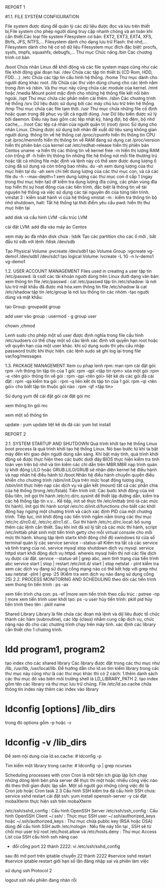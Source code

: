 REPORT 1

#1.1. FILE SYSTEM CONFIGURATION

File system được dùng để quản lý các dữ liệu được đọc và lưu trên thiết bị.File system cho phép người dùng truy cập nhanh chóng và an toàn khi cần thiết.Các loại file system
Filesystem cơ bản: EXT2, EXT3, EXT4, XFS, Btrfs, JFS, NTFS,…
Filesystem dành cho dạng lưu trữ Flash: thẻ nhớ,…
Filesystem dành cho hệ cơ sở dữ liệu
Filesystem mục đích đặc biệt: procfs, sysfs, tmpfs, squashfs, debugfs,…
Thư mục
Chức năng
/bin Các chương trình cơ bản

/boot Chứa nhân Linux để khởi động và các file system maps cũng như các file khởi động giai đoạn hai.
/dev
Chứa các tập tin thiết bị (CD Rom, HDD, FDD….).
/etc
Chứa các tập tin cấu hình hệ thống.
/home
Thư mục dành cho người dùng khác root.
/lib
Chứa các thư viện dùng chung cho các lệnh nằm trong /bin và /sbin. Và thư mục này cũng chứa các module của kernel.
/mnt hoặc /media
Mount point mặc định cho những hệ thống file kết nối bên ngoài.
/opt
Thư mục chứa các phần mềm cài thêm.
/sbin
Các chương trình hệ thống
/srv
Dữ liệu được sử dụng bởi các máy chủ lưu trữ trên hệ thống.
/tmp
Thư mục chứa các file tạm thời.
/usr
Thư mục chứa những file cố định hoặc quan trọng để phục vụ tất cả người dùng.
/var
Dữ liệu biến được xử lý bởi daemon. Điều này bao gồm các tệp nhật ký, hàng đợi, bộ đệm, bộ nhớ cache,…
/root
Các tệp cá nhân của người quản trị (root)
/proc
Sử dụng cho nhân Linux. Chúng được sử dụng bởi nhân để xuất dữ liệu sang không gian người dùng.
thông tin về hệ thống
cat /proc/cpuinfo hiển thị thông tin CPU
cat /proc/meminfo hiển thị thông tin về RAM đang sử dụng
cat /proc/version hiển thị phiên bản của kernel
cat /etc/redhat-release hiển thị phiên bản Centos
uname -a hiển thị các thông tin về kernel
free -m hiển thị lượng RAM còn trống
df -h hiển thị thông tin những file hệ thống nơi mỗi file thường trú hoặc tất cả những file mặc định và lệnh này có thể xem được dung lượng ổ cứng đã sử dụng và còn trống bao nhiêu.
du -sh xem dung lượng của thư mục hiện tại
du -ah xem chi tiết dung lượng của các thư mục con, và cả các file
du -h --max-depth=1 xem dung lượng các thư mục con ở cấp 1 (ngay trong thư mục hiện tại)
df kiểm tra dung lượng đĩa cứng, các phân vùng đĩa
top hiển thị sự hoạt động của các tiến trình, đặc biệt là thông tin về tài nguyên hệ thống và việc sử dụng các tài nguyên đó của từng tiến trình.
vmstat 3 : kiểm soát hành vi của hệ thống
vmstat -m : kiểm tra thông tin bộ nhớ
shutdown, halt: Tắt hệ thống tại thời điểm yêu cầu
pwd: hiển thị thư mục hiện tại

add disk và cấu hình LVM
-cấu trúc LVM

cài đặt LVM:
add đĩa vào máy  ảo Centos

xem máy ảo đã nhận disk chưa : lsblk
Tạo các partition cho các ổ mới , bắt đầu từ sdb với lệnh :fdisk /dev/sdb

Tạo Physical Volume :pvcreate /dev/sdb1
tạo Volume Group :vgcreate vg-demo1 /dev/sdb1 /dev/sdc1
tạo logical Volume: lvcreate -L 1G -n lv-demo1 vg-demo1


1.2. USER ACCOUNT MANAGEMENT
Files used in creating a user
tập tin /etc/passwd:  là csdl các tài khoản người dùng trên Linux dưới dạng văn bản: xem thông tin file /etc/passwd : cat /etc/passwd
tập tin /etc/shadow: là nơi lưu trữ mật khẩu đã được mã hóa.xem thông tin file /etc/shadow là cat /etc/shadow
tập tin /etc/group là nơi lưu thông tin các nhóm
-tạo người dùng và mật khẩu: 

tạo Group: groupadd  group

add user vào group : usermod - g group user

chown ,chmod 


Lenh sudo 
cho phép một số user được định nghĩa trong file cấu hình /etc/sudoers có thể chạy một số câu lệnh xác định với quyền hạn root hoặc với quyền hạn của một user khác. khi sử dụng sudo thì yêu cầu nhập password trước khi thực hiện. các lệnh sudo sẽ ghi log lại trong file var/log/messages

1.3. PACKAGE MANAGEMENT
 Xem cu phap lenh rpm: man rpm
cài đặt gói: rpm -ivh <tap tin.rpm>
thông tin  tập tin của 1 gói: rpm -qpl <tập tin rpm>
xóa một gói :rpm -e <tên gói>
thông tin về gói : rpm -qpi <tên gói>
liệt kê ds các gói đã cài đặt : rpm -qa
kiểm tra gói : rpm -q
liên kết ds tập tin của 1 gói: rpm -ql <tên gói>
cho biết tập tin thuộc gói nào : rpm -qf <tập tin>

Sử dụng yum để cài đặt gói
cài đặt gói mc

xem thông tin gói mc

xem một số thông tin 


update : yum update
liệt kê ds đã cài: yum list install







		

REPORT 2

2.1. SYSTEM STARTUP AND SHUTDOWN
Quá trình khởi tạo hệ thống
Linux boot process là quá trình khởi tạo hệ thống Linux. Nó bao bước từ khi ta bật máy đến khi giao diện người dùng sẵn sàng.
Khi bật máy tính, quá trình khởi động sẽ được thực hiện theo các bước dưới đây:BIOS thực hiện kiểm tra tính toàn vẹn trên bộ nhớ và tìm kiếm các chỉ dẫn trên MBR.MBR nạp trình quản lý khởi động LILO hoặc GRUB.LILO/GRUB sẽ nhận diện kernel hệ điều hành và nạp nhân hệ điều hành từ /boot.Nhân hệ điều hành chuyển quyền điều khiển cho chương trình /sbin/init.Dựa trên mức hoạt động tương ứng, /sbin/init thực hiện nạp các dịch vụ và gắn kết (mount) tất cả các phần chia của hệ thống (trong /etc/fstab)
Tiến trình init: Các bước khởi động của init
Đầu tiên, init gọi thi hành /etc/rc.d/rc.sysinit để thiết lập đường dẫn, kiểm tra các hệ thống tập tin v.v…
Kế tiếp, init sẽ thực thi /etc/inittab (mô tả các mức thi hành).
Init gọi thi hành script /etc/rc.d/init.d/functions cho biết các khởi động hay ngừng một chương trình và cách xác định PID của một chương trình.
Tiếp tục, init khởi động các tiến trình ngầm nằm trong các thư mục /etc/rc.d/rc0.d/, /etc/rc.d/rc1.d/…
Gọi thi hành /etc/rc.d/rc.local: bổ sung thêm các lệnh cần thiết.
Sau khi init đã xử lý tất cả các mức thi hành, script /etc/inittab phát sinh một tiến trình getty cho mỗi virtual console cho mỗi mức thi hành.
khung tập lệnh
startx khởi động chế độ xwindows từ cửa sổ terminal
 quản lý các service
service --status-all Kiểm tra tất cả các service và tình trạng của nó.
service mysql stop shutdown dịch vụ mysql.
service httpd start khởi động dịch vụ httpd.
whereis mysql hiển thị nơi các file dịch vụ được cài đặt.
 service --status-all | grep abc, xem tình trạng của tiến trình abc
service start | stop | restart
/etc/init.d/ start | stop
 netstat - plnt kiểm tra xem các dịch vụ đang sử dụng cổng mạng nào có thể kết hợp với grep như sau
 netstat -plnt | grep :25 (Kiểm tra xem dịch vụ nào đang sử dụng cổng 25)
2.2. PROCESS MONITORING AND SCHEDULING
theo dõi các tiến trình 
xem thong tin tiến trình : ps -ax 

xem tiến trình cha con: ps -ef |more
xem tiến trình theo cấu trúc : pstree -np | more
xem tiến trình user khởi tạo: ps -u user
hủy tiến trình: pkill pid
hủy tiến trình theo tên : pkill name

Shared Library
Library là file chứa các đoạn mã lệnh và dữ liệu được tổ chức thành các hàm (subroutine), các lớp (class) nhằm cung cấp dịch vụ, chức năng nào đó cho các chương trình chạy trên máy tính.
xác định các library cần thiết cho 1 chương trình.
# ldd program1, program2

tạo index cho các  shared library
Các library được đặt trong các thư mục như /lib, /usr/lib, /usr/local/lib. Để hướng dẫn cho ld.so tìm kiếm library trong các thư mục này cũng như là các thư mục khác thì có 2 cách:
1.thêm danh sách các thư mục đó vào biên môi trường shell là LD_LIBRARY_PATH
2. tạo index gồm tên các library và thư mục lưu trữ chúng. File /etc/ld.so.cache chứa thông tin index này
thêm các index vào library
# ldconfig [options] /lib_dirs
trong đó options gồm -p hoặc -v 
# ldconfig -v /lib_dirs

Để xem nội dung của ld.so.cache: # ldconfig -p

Tìm kiếm một library trong cache: # ldconfig -p | grep ncurses

Scheduling processes with cron
Cron là một tiện ích giúp lập lịch chạy những dòng lệnh bên phía server để thực thi một hoặc nhiều công việc nào đó theo thời gian được lập sẵn. Một số người gọi những công việc đó là Cron job hoặc Cron task
2.3 Cấu hình SSH
kiểm tra đã cấu hình SSH chưa: service sshd restart
cài đặt ssh: yum install openssh-server -y
cài đặt mobaXterm
thực hiện ssh trên mobaXterm

/etc/ssh/sshd_config : Cấu hình OpenSSH Server
/etc/ssh/ssh_config : Cấu hình OpenSSH Client
~/.ssh/ : Thực mục SSH user
~/.ssh/authorized_keys hoặc ~/.ssh/authorized_keys : Thư mục chứa public key (RSA hoặc DSA) dùng để cấu hình SSH auth
/etc/nologin : Nếu file này tồn tại , SSH sẽ từ chối mọi user trừ root
/etc/host.allow và /etc/hosts.deny : Thư mục Access List của SSH
cấu hình ssh nâng cao
- đổi  cổng port 22 thành 2222: vi /etc/ssh/sshd_config 

sau đó mở port trên iptable chuyển 22 thành 2222
#service sshd restart
#service iptable restart
giới hạn số lần đăng nhập sai và phiên làm việc

sử dụng ssh Protocol 2

logout ssh nếu phiên đang nhàn rỗi


